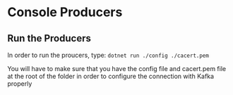 # Console Producers

## Run the Producers

In order to run the proucers, type:
`dotnet run ./config ./cacert.pem`

You will have to make sure that you have the config file and cacert.pem file at the root of the folder in order to configure the connection with Kafka properly
